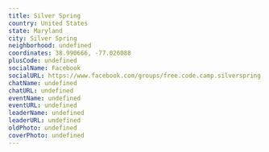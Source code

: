 ```yaml
---
title: Silver Spring
country: United States
state: Maryland
city: Silver Spring
neighborhood: undefined
coordinates: 38.990666, -77.026088
plusCode: undefined
socialName: Facebook
socialURL: https://www.facebook.com/groups/free.code.camp.silverspring
chatName: undefined
chatURL: undefined
eventName: undefined
eventURL: undefined
leaderName: undefined
leaderURL: undefined
oldPhoto: undefined
coverPhoto: undefined
---
```

